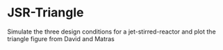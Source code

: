 # JSR-Triangle
Simulate the three design conditions for a jet-stirred-reactor and plot the triangle figure from David and Matras
